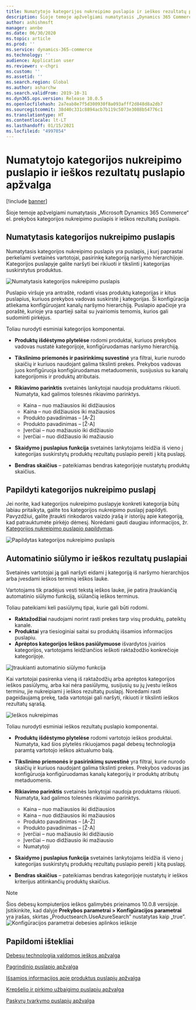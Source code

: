 ```yaml
---
title: Numatytojo kategorijos nukreipimo puslapio ir ieškos rezultatų puslapio apžvalga
description: Šioje temoje apžvelgiami numatytasis „Dynamics 365 Commerce“ kategorijos nukreipimo puslapis ir ieškos rezultatų puslapis.
author: ashishmsft
manager: annbe
ms.date: 06/30/2020
ms.topic: article
ms.prod: ''
ms.service: dynamics-365-commerce
ms.technology: ''
audience: Application user
ms.reviewer: v-chgri
ms.custom: ''
ms.assetid: ''
ms.search.region: Global
ms.author: asharchw
ms.search.validFrom: 2019-10-31
ms.dyn365.ops.version: Release 10.0.5
ms.openlocfilehash: 2a7eab8e7f5d300930f8a093afff2d848d8a2db7
ms.sourcegitcommit: 38d40c331c8894acb7b119c5073e3088b54776c1
ms.translationtype: HT
ms.contentlocale: lt-LT
ms.lasthandoff: 01/15/2021
ms.locfileid: "4997854"
---
```

# <a name="default-category-landing-page-and-search-results-page-overview"></a>Numatytojo kategorijos nukreipimo puslapio ir ieškos rezultatų puslapio apžvalga

[!include [banner](includes/banner.md)]

Šioje temoje apžvelgiami numatytasis „Microsoft Dynamics 365 Commerce“ el. prekybos kategorijos nukreipimo puslapis ir ieškos rezultatų puslapis.

## <a name="default-category-landing-page"></a>Numatytasis kategorijos nukreipimo puslapis

Numatytasis kategorijos nukreipimo puslapis yra puslapis, į kurį paprastai perkeliami svetainės vartotojai, pasirinkę kategoriją naršymo hierarchijoje. Kategorijos puslapyje galite naršyti bei rikiuoti ir tikslinti į kategorijas suskirstytus produktus.

![Numatytasis kategorijos nukreipimo puslapis](./media/SimpleCategoryLandingDressCategory.png)

Puslapio viršuje yra antraštė, rodanti visas produktų kategorijas ir kitus puslapius, kuriuos prekybos vadovas suskirstė į kategorijas. Ši konfigūracija atliekama konfigūruojant kanalų naršymo hierarchiją. Puslapio apačioje yra poraštė, kurioje yra spartieji saitai su įvairiomis temomis, kurios gali sudominti pirkėjus.

Toliau nurodyti esminiai kategorijos komponentai.

- **Produktų išdėstymo plytelėse** rodomi produktai, kuriuos prekybos vadovas nustatė kategorijoje, konfigūruodamas naršymo hierarchiją.
- **Tikslinimo priemonės ir pasirinkimų suvestinė** yra filtrai, kurie nurodo skaičių ir kuriuos naudojant galima tikslinti prekes. Prekybos vadovas juos konfigūruoja konfigūruodamas metaduomenis, susijusius su kanalų kategorijomis ir produktų atributais.
- **Rikiavimo parinktis** svetainės lankytojai naudoja produktams rikiuoti. Numatyta, kad galimos tolesnės rikiavimo parinktys.

    - Kaina – nuo mažiausios iki didžiausios
    - Kaina – nuo didžiausios iki mažiausios
    - Produkto pavadinimas – \[A-Ž\]
    - Produkto pavadinimas – \[Ž-A\]
    - Įverčiai – nuo mažiausio iki didžiausio
    - Įverčiai – nuo didžiausio iki mažiausio

- **Skaidymo į puslapius funkcija** svetainės lankytojams leidžia iš vieno į kategorijas suskirstytų produktų rezultatų puslapio pereiti į kitą puslapį.
- **Bendras skaičius** – pateikiamas bendras kategorijoje nustatytų produktų skaičius.

## <a name="enrich-a-category-landing-page"></a>Papildyti kategorijos nukreipimo puslapį

Jei norite, kad kategorijos nukreipimo puslapyje konkreti kategorija būtų labiau pritaikyta, galite tos kategorijos nukreipimo puslapį papildyti. Pavyzdžiui, galite įtraukti rinkodaros vaizdo įrašą ir istorijų apie kategoriją, kad patrauktumėte pirkėjo dėmesį. Norėdami gauti daugiau informacijos, žr. [Kategorijos nukreipimo puslapio papildymas](enrich-category-page.md).

![Papildytas kategorijos nukreipimo puslapis](./media/CategoryLandingPages.png)

## <a name="auto-suggest-and-search-results-pages"></a>Automatinio siūlymo ir ieškos rezultatų puslapiai

Svetainės vartotojai ją gali naršyti eidami į kategoriją iš naršymo hierarchijos arba įvesdami ieškos terminą ieškos lauke.

Vartotojams tik pradėjus vesti tekstą ieškos lauke, jie patira įtraukiančią automatinio siūlymo funkciją, siūlančią ieškos terminus.

Toliau pateikiami keli pasiūlymų tipai, kurie gali būti rodomi.

- **Raktažodžiai** naudojami norint rasti prekes tarp visų produktų, pateiktų kanale.
- **Produktai** yra tiesioginiai saitai su produktų išsamios informacijos puslapiu.
- **Aprėptos kategorijos Ieškos pasiūlymuose** išvardytos įvairios kategorijos, vartotojams leidžiančios ieškoti raktažodžio konkrečioje kategorijoje.

![Įtraukianti automatinio siūlymo funkcija](./media/ImmersiveAutoSuggestUX.png)

Kai vartotojai pasirenka vieną iš raktažodžių arba aprėptos kategorijos ieškos pasiūlymų, arba kai nėra pasiūlymų, susijusių su jų įvestu ieškos terminu, jie nukreipiami į ieškos rezultatų puslapį. Norėdami rasti pageidaujamą prekę, tada vartotojai gali naršyti, rikiuoti ir tikslinti ieškos rezultatų sąrašą.

![Ieškos nukreipimas](./media/SearchLanding.png)

Toliau nurodyti esminiai ieškos rezultatų puslapio komponentai.

- **Produktų išdėstymo plytelėse** rodomi vartotojo ieškos produktai. Numatyta, kad šios plytelės rikiuojamos pagal debesų technologija paramtą vartotojo ieškos aktualumo balą.
- **Tikslinimo priemonės ir pasirinkimų suvestinė** yra filtrai, kurie nurodo skaičių ir kuriuos naudojant galima tikslinti prekes. Prekybos vadovas jas konfigūruoja konfigūruodamas kanalų kategorijų ir produktų atributų metaduomenis.
- **Rikiavimo parinktis** svetainės lankytojai naudoja produktams rikiuoti. Numatyta, kad galimos tolesnės rikiavimo parinktys.

    - Kaina – nuo mažiausios iki didžiausios
    - Kaina – nuo didžiausios iki mažiausios
    - Produkto pavadinimas – \[A-Ž\]
    - Produkto pavadinimas – \[Ž-A\]
    - Įverčiai – nuo mažiausio iki didžiausio
    - Įverčiai – nuo didžiausio iki mažiausio
    - Numatytoji

- **Skaidymo į puslapius funkcija** svetainės lankytojams leidžia iš vieno į kategorijas suskirstytų produktų rezultatų puslapio pereiti į kitą puslapį.
- **Bendras skaičius** – pateikiamas bendras kategorijoje nustatytų ir ieškos kriterijus atitinkančių produktų skaičius.

>[!NOTE]
>Šios debesų kompiuterijos ieškos galimybės prieinamos 10.0.8 versijoje. Įsitikinkite, kad dalyje **Prekybos parametrai > Konfigūracijos parametrai** yra įrašas, skirtas „Productsearch.UseAzureSearch” nustatytas kaip „true”. 
![Konfigūracijos parametrai debesies aplinkos ieškoje](./media/CloudPoweredSearchConfigurationParameters.png)

## <a name="additional-resources"></a>Papildomi ištekliai

[Debesų technologija valdomos ieškos apžvalga](cloud-powered-search-overview.md)

[Pagrindinio puslapio apžvalga](quick-tour-home-page.md)

[Išsamios informacijos apie produktus puslapių apžvalga](quick-tour-pdp.md)

[Krepšelio ir pirkimo užbaigimo puslapių apžvalga](quick-tour-cart-checkout.md)

[Paskyrų tvarkymo puslapių apžvalga](quick-tour-account-management.md)

